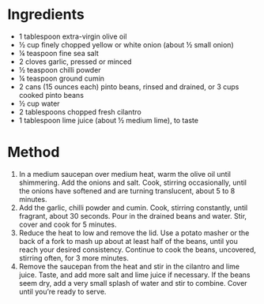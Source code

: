 # Ingredients

- 1 tablespoon extra-virgin olive oil
- ½ cup finely chopped yellow or white onion (about ½ small onion)
- ¼ teaspoon fine sea salt
- 2 cloves garlic, pressed or minced
- ½ teaspoon chilli powder
- ¼ teaspoon ground cumin
- 2 cans (15 ounces each) pinto beans, rinsed and drained, or 3 cups cooked pinto beans
- ½ cup water
- 2 tablespoons chopped fresh cilantro
- 1 tablespoon lime juice (about ½ medium lime), to taste

# Method

1. In a medium saucepan over medium heat, warm the olive oil until shimmering. Add the onions and salt. Cook, stirring occasionally, until the onions have softened and are turning translucent, about 5 to 8 minutes.
2. Add the garlic, chilli powder and cumin. Cook, stirring constantly, until fragrant, about 30 seconds. Pour in the drained beans and water. Stir, cover and cook for 5 minutes.
3. Reduce the heat to low and remove the lid. Use a potato masher or the back of a fork to mash up about at least half of the beans, until you reach your desired consistency. Continue to cook the beans, uncovered, stirring often, for 3 more minutes.
4. Remove the saucepan from the heat and stir in the cilantro and lime juice. Taste, and add more salt and lime juice if necessary. If the beans seem dry, add a very small splash of water and stir to combine. Cover until you’re ready to serve.